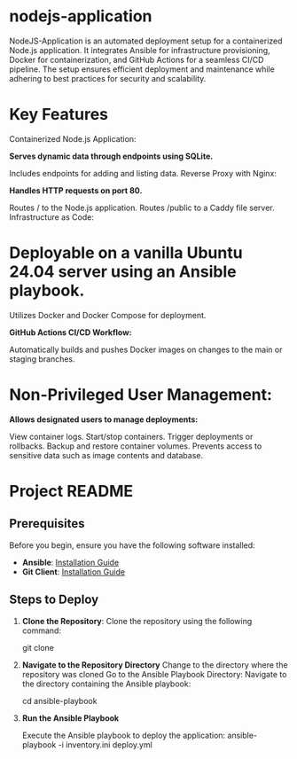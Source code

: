 # nodejs-application

NodeJS-Application is an automated deployment setup for a containerized Node.js application. It integrates Ansible for infrastructure provisioning, Docker for containerization, and GitHub Actions for a seamless CI/CD pipeline. The setup ensures efficient deployment and maintenance while adhering to best practices for security and scalability.

# Key Features

Containerized Node.js Application:

**Serves dynamic data through endpoints using SQLite.**

Includes endpoints for adding and listing data.
Reverse Proxy with Nginx:

**Handles HTTP requests on port 80.**

Routes / to the Node.js application.
Routes /public to a Caddy file server.
Infrastructure as Code:

# Deployable on a vanilla Ubuntu 24.04 server using an Ansible playbook.

Utilizes Docker and Docker Compose for deployment.

**GitHub Actions CI/CD Workflow:**

Automatically builds and pushes Docker images on changes to the main or staging branches.

# Non-Privileged User Management:

**Allows designated users to manage deployments:**

View container logs.
Start/stop containers.
Trigger deployments or rollbacks.
Backup and restore container volumes.
Prevents access to sensitive data such as image contents and database.

# Project README

## Prerequisites

Before you begin, ensure you have the following software installed:

- **Ansible**: [Installation Guide](https://docs.ansible.com/ansible/latest/installation_guide/index.html)
- **Git Client**: [Installation Guide](https://git-scm.com/book/en/v2/Getting-Started-Installing-Git)

## Steps to Deploy

1. **Clone the Repository**:
   Clone the repository using the following command:
   
   git clone <repo-url>

2. **Navigate to the Repository Directory**
   Change to the directory where the repository was cloned
   Go to the Ansible Playbook Directory: Navigate to the directory containing the Ansible playbook:
   
   cd ansible-playbook
   
3. **Run the Ansible Playbook**

    Execute the Ansible playbook to deploy the application:
    ansible-playbook -i inventory.ini deploy.yml

 
